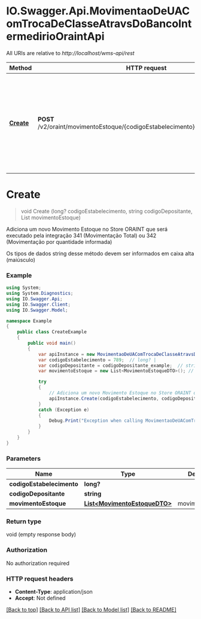 # IO.Swagger.Api.MovimentaoDeUAComTrocaDeClasseAtravsDoBancoIntermedirioOraintApi

All URIs are relative to *http://localhost/wms-api/rest*

Method | HTTP request | Description
------------- | ------------- | -------------
[**Create**](MovimentaoDeUAComTrocaDeClasseAtravsDoBancoIntermedirioOraintApi.md#create) | **POST** /v2/oraint/movimentoEstoque/{codigoEstabelecimento}/{codigoDepositante} | Adiciona um novo Movimento Estoque no Store ORAINT que será executado pela integração 341 (Movimentação Total) ou 342 (Movimentação por quantidade informada)


<a name="create"></a>
# **Create**
> void Create (long? codigoEstabelecimento, string codigoDepositante, List<MovimentoEstoqueDTO> movimentoEstoque)

Adiciona um novo Movimento Estoque no Store ORAINT que será executado pela integração 341 (Movimentação Total) ou 342 (Movimentação por quantidade informada)

Os tipos de dados string desse método devem ser informados em caixa alta (maiúsculo)

### Example
```csharp
using System;
using System.Diagnostics;
using IO.Swagger.Api;
using IO.Swagger.Client;
using IO.Swagger.Model;

namespace Example
{
    public class CreateExample
    {
        public void main()
        {
            var apiInstance = new MovimentaoDeUAComTrocaDeClasseAtravsDoBancoIntermedirioOraintApi();
            var codigoEstabelecimento = 789;  // long? | 
            var codigoDepositante = codigoDepositante_example;  // string | 
            var movimentoEstoque = new List<MovimentoEstoqueDTO>(); // List<MovimentoEstoqueDTO> | movimentoEstoque

            try
            {
                // Adiciona um novo Movimento Estoque no Store ORAINT que será executado pela integração 341 (Movimentação Total) ou 342 (Movimentação por quantidade informada)
                apiInstance.Create(codigoEstabelecimento, codigoDepositante, movimentoEstoque);
            }
            catch (Exception e)
            {
                Debug.Print("Exception when calling MovimentaoDeUAComTrocaDeClasseAtravsDoBancoIntermedirioOraintApi.Create: " + e.Message );
            }
        }
    }
}
```

### Parameters

Name | Type | Description  | Notes
------------- | ------------- | ------------- | -------------
 **codigoEstabelecimento** | **long?**|  | 
 **codigoDepositante** | **string**|  | 
 **movimentoEstoque** | [**List&lt;MovimentoEstoqueDTO&gt;**](MovimentoEstoqueDTO.md)| movimentoEstoque | 

### Return type

void (empty response body)

### Authorization

No authorization required

### HTTP request headers

 - **Content-Type**: application/json
 - **Accept**: Not defined

[[Back to top]](#) [[Back to API list]](../README.md#documentation-for-api-endpoints) [[Back to Model list]](../README.md#documentation-for-models) [[Back to README]](../README.md)

